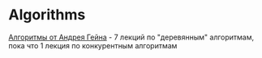 # Algorithms

[Алгоритмы от Андрея Гейна](https://tech.kontur.ru/algorithms-for-everyone) - 7 лекций по "деревянным" алгоритмам, пока что 1 лекция по конкурентным алгоритмам

